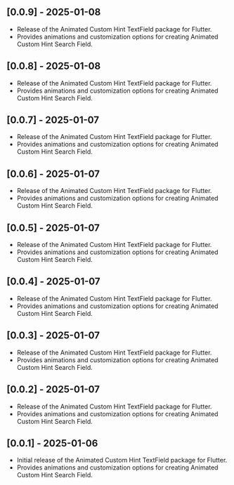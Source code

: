 ## [0.0.9] - 2025-01-08

- Release of the Animated Custom Hint TextField package for Flutter.
- Provides animations and customization options for creating Animated Custom Hint Search Field.

## [0.0.8] - 2025-01-08

- Release of the Animated Custom Hint TextField package for Flutter.
- Provides animations and customization options for creating Animated Custom Hint Search Field.

## [0.0.7] - 2025-01-07

- Release of the Animated Custom Hint TextField package for Flutter.
- Provides animations and customization options for creating Animated Custom Hint Search Field.

## [0.0.6] - 2025-01-07

- Release of the Animated Custom Hint TextField package for Flutter.
- Provides animations and customization options for creating Animated Custom Hint Search Field.

## [0.0.5] - 2025-01-07

- Release of the Animated Custom Hint TextField package for Flutter.
- Provides animations and customization options for creating Animated Custom Hint Search Field.

## [0.0.4] - 2025-01-07

- Release of the Animated Custom Hint TextField package for Flutter.
- Provides animations and customization options for creating Animated Custom Hint Search Field.

## [0.0.3] - 2025-01-07

- Release of the Animated Custom Hint TextField package for Flutter.
- Provides animations and customization options for creating Animated Custom Hint Search Field.

## [0.0.2] - 2025-01-07

- Release of the Animated Custom Hint TextField package for Flutter.
- Provides animations and customization options for creating Animated Custom Hint Search Field.

## [0.0.1] - 2025-01-06

- Initial release of the Animated Custom Hint TextField package for Flutter.
- Provides animations and customization options for creating Animated Custom Hint Search Field.
